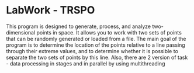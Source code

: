# LabWork - TRSPO
 
This program is designed to generate, process, and analyze two-dimensional points in space. It allows you to work with two sets of points that can be randomly generated or loaded from a file. The main goal of the program is to determine the location of the points relative to a line passing through their extreme values, and to determine whether it is possible to separate the two sets of points by this line.
Also, there are 2 version of task - data processing in stages and in parallel by using multithreading
